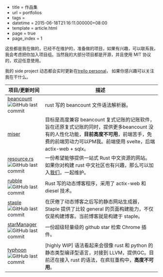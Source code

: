  - title = 作品集
 - url = portfolios
 - tags = 
 - datetime = 2015-06-18T21:16:11.000000+08:00
 - template = article.html
 - page = true
 - page_index = 1

这些都是我在做的，已经不在维护的，准备做的项目，如果有兴趣，可以联系我，我会考虑把你加入项目组。当然我的大部分项目都是开源，并且使用 MIT 协议的，欢迎任意使用。

我的 side project 动态都会实时更新在[trello personal](<https://trello.com/b/UZxM7CLg>)， 如果你感兴趣可以关注我在干什么。

<!--more-->
| 项目/更新时间                                                         | 描述                                                         |
| ------------------------------------------------------------ | ------------------------------------------------------------ |
| [beancount](<https://github.com/Kilerd/beancount>)<br />![GitHub last commit](https://img.shields.io/github/last-commit/kilerd/beancount?color=%23327ba8&label=&style=flat-square) | rust 写的 beancount 文件语法解析器。                         |
| [miser](<https://miser.3min.work>)                      | 目标是高度兼容 beancount 复式记账的记账软件，旨在还原复式记账的同时，提供更多beancount 没有的人性化功能，**目前高度不可用**，前端苦手，免费的前端劳动力可以PM我。前端使用 svelte，后端 actix-web + sqlx。 |
| [resource.rs](<https://www.resource.rs>)<br />![GitHub last commit](https://img.shields.io/github/last-commit/kilerd/resource?color=%23327ba8&label=&style=flat-square) | 一份希望能够提供一站式 Rust 中文资源的网站。 如果你对构建 rust 中文社区也有兴趣，那么可以加入[我们](<https://github.com/kilerd/resource>)，一起维护。 |
| [rubble](<https://github.com/Kilerd/rubble>)<br />![GitHub last commit](https://img.shields.io/github/last-commit/kilerd/rubble?color=%23327ba8&label=&style=flat-square) | Rust 写的动态博客程序，采用了 actix-web 和 diesel 技术。     |
| [staple](<https://github.com/Kilerd/staple>)<br />![GitHub last commit](https://img.shields.io/github/last-commit/kilerd/staple?color=%23327ba8&label=&style=flat-square) | 在厌倦了动态博客之后写的静态网站生成器，Staple 提供了比较 general 的页面构建能力，不仅仅是构建博客。当前博客就是构建于 staple。 |
| [starManager](<https://chrome.google.com/webstore/detail/star-manager/klajgkhhnnipjkilfgkkjofidahjfobh>)<br />![GitHub last commit](https://img.shields.io/github/last-commit/kilerd/StarManager?color=%23327ba8&label=&style=flat-square) | 一份超级轻量级的 github star 检索 Chrome 插件。              |
| [typhoon](<https://github.com/Kilerd/typhoon>)<br />![GitHub last commit](https://img.shields.io/github/last-commit/kilerd/typhoon?color=%23327ba8&label=&style=flat-square) | [highly WIP] 语法看起来会很像 rust 和 python 的静态类型编译型语言，对接到 LLVM，提供GC。目前还在接入 rust 的语法，在疯狂重构中，**高度不可用**。 |